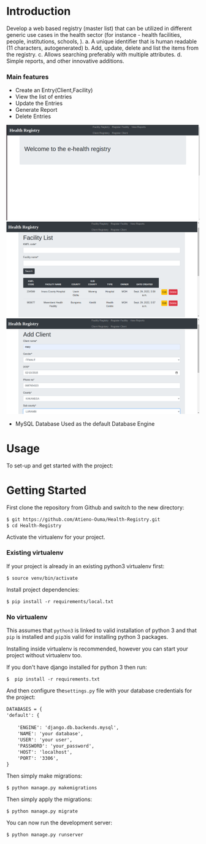 

# Introduction

Develop a web based registry (master list) that can be utilized in different generic use cases
in the health sector (for instance - health facilities, people, institutions, schools, ).
a. A unique identifier that is human readable (11 characters, autogenerated)
b. Add, update, delete and list the items from the registry.
c. Allows searching preferably with multiple attributes.
d. Simple reports, and other innovative additions.



### Main features

* Create an Entry(Client,Facility)
* View the list of entries
* Update the Entries
* Generate Report
* Delete Entries

 ![My Image](core/static/images/sc1.png)
 ![My Image](core/static/images/sc2.png)
 ![My Image](core/static/images/sc3.png)
* MySQL Database Used as the default Database Engine

# Usage

To set-up and get started with the project:



# Getting Started

First clone the repository from Github and switch to the new directory:

    $ git https://github.com/Atieno-Ouma/Health-Registry.git
    $ cd Health-Registry
    
Activate the virtualenv for your project.

### Existing virtualenv


If your project is already in an existing python3 virtualenv first: 


    $ source venv/bin/activate
  
Install project dependencies:

    $ pip install -r requirements/local.txt
    
   ### No virtualenv

This assumes that `python3` is linked to valid installation of python 3 and that `pip` is installed and `pip3`is valid
for installing python 3 packages.

Installing inside virtualenv is recommended, however you can start your project without virtualenv too.

If you don't have django installed for python 3 then run:

    $  pip install -r requirements.txt
    
And then configure the`settings.py` file with your database credentials for the project:

    DATABASES = {
    'default': {

        'ENGINE': 'django.db.backends.mysql',
        'NAME': 'your database',
        'USER': 'your user',
        'PASSWORD': 'your_password',
        'HOST': 'localhost',
        'PORT': '3306',
    }
    




    
Then simply make  migrations:

    $ python manage.py makemigrations
    
    
    
Then simply apply the migrations:

    $ python manage.py migrate
    

You can now run the development server:

    $ python manage.py runserver


